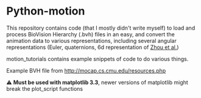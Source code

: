 
# Python-motion

This repository contains code (that I mostly didn't write myself) to load and process BioVision Hierarchy (.bvh) files in an easy, and convert the animation data to various representations, including several angular representations (Euler, quaternions, 6d representation of [Zhou et al.](https://arxiv.org/abs/1812.07035))

motion_tutorials contains example snippets of code to do various things.

Example BVH file from http://mocap.cs.cmu.edu/resources.php

:warning: **Must be used with matplotlib 3.3**, newer versions of matplotlib might break the plot_script functions
